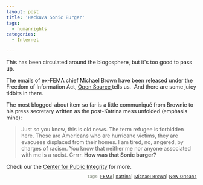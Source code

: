 ```yaml
---
layout: post
title: 'Heckuva Sonic Burger'
tags:
  - humanrights
categories:
  - Internet

---
```


This has been circulated around the blogosphere, but it's too good to pass up.

The emails of ex-FEMA chief Michael Brown have been released under the Freedom of Information Act, <a href="http://www.radioopensource.org/read-michael-browns-e-mails/">Open Source </a>tells us.  And there are some juicy tidbits in there.

The most blogged-about item so far is a little communiqué from Brownie to his press secretary written as the post-Katrina mess unfolded (emphasis mine):

<blockquote>Just so you know, this is old news. The term refugee is forbidden here. These are Americans who are hurricane victims, they are evacuees displaced from their homes. I am tired, no, angered, by charges of racism. You know that neither me nor anyone associated with me is a racist. Grrrr.
<strong>How was that Sonic burger?</strong></blockquote>Check our the <a href="http://www.publicintegrity.org/katrina/report.aspx?aid=484">Center for Public Integrity</a> for more.

<!-- technorati tags start --><p style="text-align:right;font-size:11px;letter-spacing:.05em;color:#808979;">Tags: <a href="http://www.technorati.com/tag/FEMA" rel="tag">FEMA</a><strong>|</strong> <a href="http://www.technorati.com/tag/Katrina" rel="tag">Katrina</a><strong>|</strong> <a href="http://www.technorati.com/tag/Michael Brown" rel="tag">Michael Brown</a><strong>|</strong> <a href="http://www.technorati.com/tag/New Orleans" rel="tag">New Orleans</a></p><!-- technorati tags end -->
